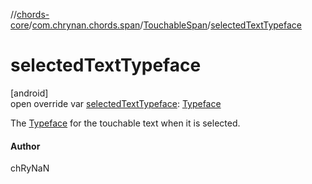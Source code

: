 //[chords-core](../../../index.md)/[com.chrynan.chords.span](../index.md)/[TouchableSpan](index.md)/[selectedTextTypeface](selected-text-typeface.md)

# selectedTextTypeface

[android]\
open override var [selectedTextTypeface](selected-text-typeface.md): [Typeface](https://developer.android.com/reference/kotlin/android/graphics/Typeface.html)

The [Typeface](https://developer.android.com/reference/kotlin/android/graphics/Typeface.html) for the touchable text when it is selected.

#### Author

chRyNaN
